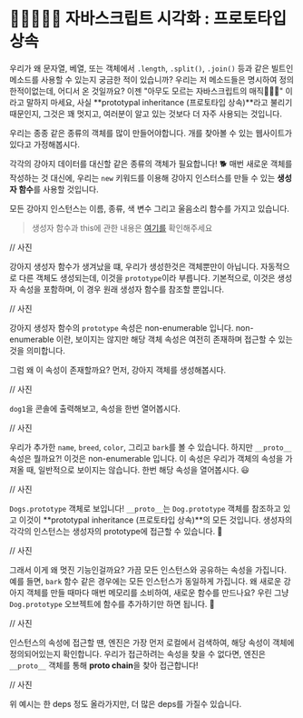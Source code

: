 # 🎉👨‍👩‍👧‍👧 자바스크립트 시각화 : 프로토타입 상속

우리가 왜 문자열, 베열, 또는 객체에서 `.length`, `.split()`, `.join()` 등과 같은 빌트인 메소드를 사용할 수 있는지 궁금한 적이 있습니까? 우리는 저 메소드들은 명시하여 정의한적이없는데, 어디서 온 것일까요? 이젠 "아무도 모르는 자바스크립트의 매직🧚🏻‍♂️" 이라고 말하지 마세요, 사실 **prototypal inheritance (프로토타입 상속)**라고 불리기 때문인지, 그것은 꽤 멋지고, 여러분이 알고 있는 것보다 더 자주 사용되는 것입니다.

우리는 종종 같은 종류의 객체를 많이 만들어야합니다. 개를 찾아볼 수 있는 웹사이트가 있다고 가정해봅시다.

각각의 강아지 데이터를 대신할 같은 종류의 객체가 필요합니다! 🐕 매번 새로운 객체를 작성하는 것 대신에, 우리는 `new` 키워드를 이용해 강아지 인스터스를 만들 수 있는 **생성자 함수**를 사용할 것입니다.

모든 강아지 인스턴스는 이름, 종류, 색 변수 그리고 울음소리 함수를 가지고 있습니다.

> 생성자 함수과 this에 관한 내용은 [여기를](https://velog.io/@wlsdud2194/어중간히-알면-안되는-JS-개념-1-this) 확인해주세요

// 사진

강아지 생성자 함수가 생겨났을 떄, 우리가 생성한것은 객체뿐만이 아닙니다. 자동적으로 다른 객체도 생성되는데, 이것을 `prototype`이라 부릅니다. 기본적으로, 이것은 생성자 속성을 포함하며, 이 경우 원래 생성자 함수를 참조할 뿐입니다.

// 사진

강아지 생성자 함수의 `prototype` 속성은 non-enumerable 입니다. non-enumerable 이란, 보이지는 않지만 해당 객체 속성은 여전히 존재하며 접근할 수 있는 것을 의미합니다.

그럼 왜 이 속성이 존재할까요? 먼저, 강아지 객체를 생성해봅시다.

// 사진

`dog1`을 콘솔에 출력해보고, 속성을 한번 열어봅시다.

// 사진

우리가 추가한 `name`, `breed`, `color`, 그리고 `bark`를 볼 수 있습니다. 하지만 `__proto__` 속성은 뭘까요?! 이것은 non-enumerable 입니다. 이 속성은 우리가 객체의 속성을 가져올 때, 일반적으로 보이지는 않습니다.
한번 해당 속성을 열어봅시다. 😃

// 사진

`Dogs.prototype` 객체로 보입니다! `__proto__`는 `Dog.prototype` 객체를 참조하고 있고 이것이 **prototypal inheritance (프로토타입 상속)**의 모든 것입니다. 생성자의 각각의 인스턴스는 생성자의 prototype에 접근할 수 있습니다. 🤯

// 사진

그래서 이게 왜 멋진 기능인걸까요? 가끔 모든 인스턴스와 공유하는 속성을 가집니다. 예를 들면, `bark` 함수 같은 경우에는 모든 인스턴스가 동일하게 가집니다. 왜 새로운 강아지 객체를 만들 때마다 매번 메모리를 소비하여, 새로운 함수를 만드나요? 우린 그냥 `Dog.prototype` 오브젝트에 함수를 추가하기만 하면 됩니다. 🥳

// 사진

인스턴스의 속성에 접근할 땐, 엔진은 가장 먼저 로컬에서 검색하여, 해당 속성이 객체에 정의되어있는지 확인합니다. 우리가 접근하려는 속성을 찾을 수 없다면, 엔진은 `__proto__` 객체를 통해 **proto chain**을 찾아 접근합니다!

// 사진

위 예시는 한 deps 정도 올라가지만, 더 많은 deps를 가질수 있습니다.
